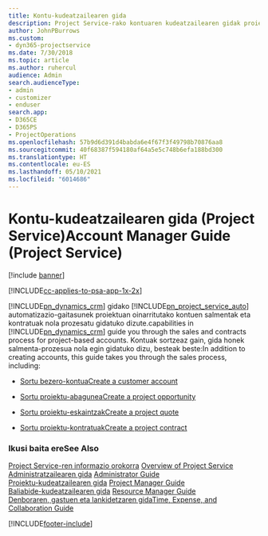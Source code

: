 ```yaml
---
title: Kontu-kudeatzailearen gida
description: Project Service-rako kontuaren kudeatzailearen gidak proiektuan oinarritutako kontuen salmentak eta kontratuak nola prozesatu gidatuko dizute.
author: JohnPBurrows
ms.custom:
- dyn365-projectservice
ms.date: 7/30/2018
ms.topic: article
ms.author: ruhercul
audience: Admin
search.audienceType:
- admin
- customizer
- enduser
search.app:
- D365CE
- D365PS
- ProjectOperations
ms.openlocfilehash: 57b9d6d391d4babda6e4f67f3f49798b70876aa8
ms.sourcegitcommit: 40f68387f594180af64a5e5c748b6efa188bd300
ms.translationtype: HT
ms.contentlocale: eu-ES
ms.lasthandoff: 05/10/2021
ms.locfileid: "6014686"
---
```

# <a name="account-manager-guide-project-service"></a><span data-ttu-id="812be-103">Kontu-kudeatzailearen gida (Project Service)</span><span class="sxs-lookup"><span data-stu-id="812be-103">Account Manager Guide (Project Service)</span></span>

[!include [banner](../includes/psa-now-project-operations.md)]

[!INCLUDE[cc-applies-to-psa-app-1x-2x](../includes/cc-applies-to-psa-app-1x-2x.md)]

[!INCLUDE[pn_dynamics_crm](../includes/pn-dynamics-crm.md)] <span data-ttu-id="812be-104">gidako [!INCLUDE[pn_project_service_auto](../includes/pn-project-service-auto.md)] automatizazio-gaitasunek proiektuan oinarritutako kontuen salmentak eta kontratuak nola prozesatu gidatuko dizute.</span><span class="sxs-lookup"><span data-stu-id="812be-104">capabilities in [!INCLUDE[pn_dynamics_crm](../includes/pn-dynamics-crm.md)] guide you through the sales and contracts process for project-based accounts.</span></span> <span data-ttu-id="812be-105">Kontuak sortzeaz gain, gida honek salmenta-prozesua nola egin gidatuko dizu, besteak beste:</span><span class="sxs-lookup"><span data-stu-id="812be-105">In addition to creating accounts, this guide takes you through the sales process, including:</span></span>  
  
-   [<span data-ttu-id="812be-106">Sortu bezero-kontua</span><span class="sxs-lookup"><span data-stu-id="812be-106">Create a customer account</span></span>](../psa/create-customer-account.md)  
  
-   [<span data-ttu-id="812be-107">Sortu proiektu-abagunea</span><span class="sxs-lookup"><span data-stu-id="812be-107">Create a project opportunity</span></span>](../psa/create-project-opportunity.md)  
  
-   [<span data-ttu-id="812be-108">Sortu proiektu-eskaintzak</span><span class="sxs-lookup"><span data-stu-id="812be-108">Create a project quote</span></span>](../psa/create-project-quote.md)  
  
-   [<span data-ttu-id="812be-109">Sortu proiektu-kontratuak</span><span class="sxs-lookup"><span data-stu-id="812be-109">Create a project contract</span></span>](../psa/create-project-contract.md)  
  
  
### <a name="see-also"></a><span data-ttu-id="812be-110">Ikusi baita ere</span><span class="sxs-lookup"><span data-stu-id="812be-110">See Also</span></span>  
 <span data-ttu-id="812be-111">[Project Service-ren informazio orokorra](../psa/overview.md) </span><span class="sxs-lookup"><span data-stu-id="812be-111">[Overview of Project Service](../psa/overview.md) </span></span>  
 <span data-ttu-id="812be-112">[Administratzailearen gida](../psa/admin-guide.md) </span><span class="sxs-lookup"><span data-stu-id="812be-112">[Administrator Guide](../psa/admin-guide.md) </span></span>  
 <span data-ttu-id="812be-113">[Proiektu-kudeatzailearen gida](../psa/project-manager-guide.md) </span><span class="sxs-lookup"><span data-stu-id="812be-113">[Project Manager Guide](../psa/project-manager-guide.md) </span></span>  
 <span data-ttu-id="812be-114">[Baliabide-kudeatzailearen gida](../psa/resource-manager-guide.md) </span><span class="sxs-lookup"><span data-stu-id="812be-114">[Resource Manager Guide](../psa/resource-manager-guide.md) </span></span>  
 [<span data-ttu-id="812be-115">Denboraren, gastuen eta lankidetzaren gida</span><span class="sxs-lookup"><span data-stu-id="812be-115">Time, Expense, and Collaboration Guide</span></span>](../psa/time-expense-collaboration-guide.md)


[!INCLUDE[footer-include](../includes/footer-banner.md)]